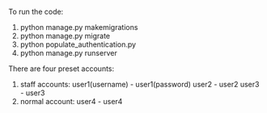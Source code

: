 To run the code:
1. python manage.py makemigrations
2. python manage.py migrate
3. python populate_authentication.py
4. python manage.py runserver

There are four preset accounts:
1. staff accounts:
   user1(username) - user1(password)
   user2 - user2
   user3 - user3
2. normal account:
   user4 - user4
